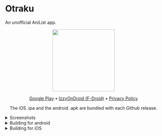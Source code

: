 # Otraku
An unofficial AniList app.

<p align='center'>
<img src='https://user-images.githubusercontent.com/35681808/115051277-4fe46680-9ee5-11eb-9cf7-ac62529c4760.png' width='200'>
</p>

<p align='center'>
<a href='https://play.google.com/store/apps/details?id=com.otraku.app'>Google Play</a> • <a href='https://apt.izzysoft.de/fdroid/index/apk/com.otraku.app'>IzzyOnDroid (F-Droid)</a> • <a href='https://sites.google.com/view/otraku/privacy-policy'>Privacy Policy</a>
</p>
<p align='center'>
The iOS .ipa and the android .apk are bundled with each Github release.
</p>

<details><p align='center'>
<summary>Screenshots</summary>

<img width=18% src='https://github.com/lotusprey/otraku/assets/35681808/b6d04e69-e0ae-4b4d-b9bb-621b85b6f220'>
<img width=18% src='https://github.com/lotusprey/otraku/assets/35681808/62cf5d01-43cd-4aba-a292-1bf08e7500b6'>
<img width=18% src='https://github.com/lotusprey/otraku/assets/35681808/63e50f2e-30ca-4e36-8ed0-0d34048060b7'>
<img width=18% src='https://github.com/lotusprey/otraku/assets/35681808/692c6bf8-a5c0-41bf-8bc4-4ce16909550a'>
<img width=18% src='https://github.com/lotusprey/otraku/assets/35681808/a68aac0e-7f2a-4ae0-b0d5-d06d6f485f87'>
<img width=18% src='https://github.com/lotusprey/otraku/assets/35681808/40d47bfc-a0eb-43fa-be70-21aa8ae59122'>
<img width=18% src='https://github.com/lotusprey/otraku/assets/35681808/560d8261-a206-4403-87e3-2207bdbb1c23'>
<img width=18% src='https://github.com/lotusprey/otraku/assets/35681808/7fcfd048-80c2-472f-a833-548ea6b7fafe'>
<img width=18% src='https://github.com/lotusprey/otraku/assets/35681808/c8ab401e-1098-4e69-992b-1d6bc3513ddd'>
<img width=18% src='https://github.com/lotusprey/otraku/assets/35681808/5bcd8eff-2cd7-4f35-90a3-145156a83e2a'>

</p></details>
<details><summary>Building for android</summary>

1. Run `flutter build apk --split-per-abi`
2. Grab the apk release build file with your required ABI
</details>
<details><summary>Building for iOS</summary>

1. Run `flutter build ios --no-codesign`
2. Copy `./build/ios/iphoneos/Runner.app` into a `Payload` directory
3. Compress `Payload` and change extension to `.ipa`
</details>
